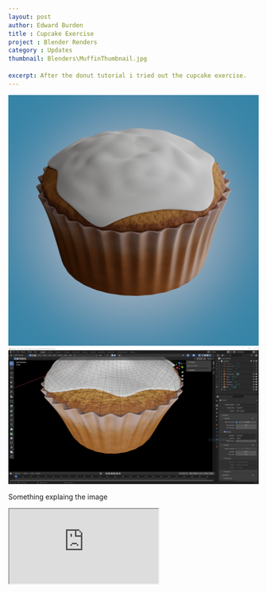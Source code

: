 ```yaml
---
layout: post
author: Edward Burden
title : Cupcake Exercise
project : Blender Renders
category : Updates
thumbnail: Blenders\MuffinThumbnail.jpg

excerpt: After the donut tutorial i tried out the cupcake exercise.
---
```

<div class="row justify-content-center mb-5">
  <img class="col-8" src="/assets/images/Blenders/Muffin.png" alt="">
</div>

<div class="row mb-5">
  <img class="col-md-8 col-12" src="/assets/images/Blenders/MuffinWireFrameScreenshot.png"  alt="">
  <p class="col-md-4 col-12">Something explaing the image</p>
</div>

<div class="embed-responsive embed-responsive-16by9 mb-5">
  <iframe class="embed-responsive-item" src="https://www.youtube.com/embed/ypyV3fVz8-4" allowfullscreen></iframe>
</div>